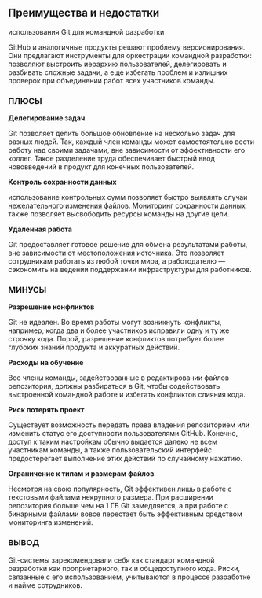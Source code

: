 ## Преимущества и недостатки
использования Git для командной разработки

GitHub и аналогичные продукты решают проблему версионирования. Они предлагают инструменты для оркестрации командной разработки: позволяют выстроить иерархию пользователей, делегировать и разбивать сложные задачи, а еще избегать проблем и излишних проверок при объединении работ всех участников команды.

### ПЛЮСЫ

**Делегирование задач**

Git позволяет делить большое обновление на несколько задач для разных людей. Так, каждый член команды может самостоятельно вести работу над своими задачами, вне зависимости от эффективности его коллег. Такое разделение труда обеспечивает быстрый ввод нововведений в продукт для конечных пользователей.

**Контроль сохранности данных**

использование контрольных сумм позволяет быстро выявлять случаи нежелательного изменения файлов. Мониторинг сохранности данных также позволяет высвободить ресурсы команды на другие цели. 

**Удаленная работа**

Git предоставляет готовое решение для обмена результатами работы, вне зависимости от местоположения источника. Это позволяет сотрудникам работать из любой точки мира, а работодателю — сэкономить на ведении поддержании инфраструктуры для работников. 

### МИНУСЫ

**Разрешение конфликтов**

Git не идеален. Во время работы могут возникнуть конфликты, например, когда два и более участников исправили одну и ту же строчку кода. Порой, разрешение конфликтов потребует более глубоких знаний продукта и аккуратных действий.

**Расходы на обучение**

Все члены команды, задействованные в редактировании файлов репозитория, должны разбираться в Git, чтобы содействовать выстроенной командной работе и избегать конфликтов слияния кода. 

**Риск потерять проект**

Существует возможность передать права владения репозиторием или изменить статус его доступности пользователями GitHub. Конечно, доступ к таким настройкам обычно выдается далеко не всем участникам команды, а также пользовательский интерфейс предостерегает выполнение этих действий по случайному нажатию. 

**Ограничение к типам и размерам файлов**

Несмотря на свою популярность, Git эффективен лишь в работе с текстовыми файлами некрупного размера. При расширении репозитория больше чем на 1 ГБ Git замедляется, а при работе с бинарными файлами вовсе перестает быть эффективным средством мониторинга изменений.

### ВЫВОД

Git-системы зарекомендовали себя как стандарт командной разработки как проприетарного, так и общедоступного кода. Риски, связанные с его использованием, учитываются в процессе разработке и найме сотрудников.
